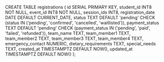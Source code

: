 CREATE TABLE registrations (
  id SERIAL PRIMARY KEY,
  student_id INT8 NOT NULL,
  event_id INT8 NOT NULL,
  session_ids INT8,
  registration_date DATE DEFAULT CURRENT_DATE,
  status TEXT DEFAULT 'pending' CHECK (status IN ('pending', 'confirmed', 'cancelled', 'waitlisted')),
  payment_status TEXT DEFAULT 'pending' CHECK (payment_status IN ('pending', 'paid', 'failed', 'refunded')),
  team_name TEXT,
  team_member1 TEXT,
  team_member2 TEXT,
  team_member3 TEXT,
  team_member4 TEXT,
  emergency_contact NUMERIC,
  dietary_requirements TEXT,
  special_needs TEXT,
  created_at TIMESTAMPTZ DEFAULT NOW(),
  updated_at TIMESTAMPTZ DEFAULT NOW()
);